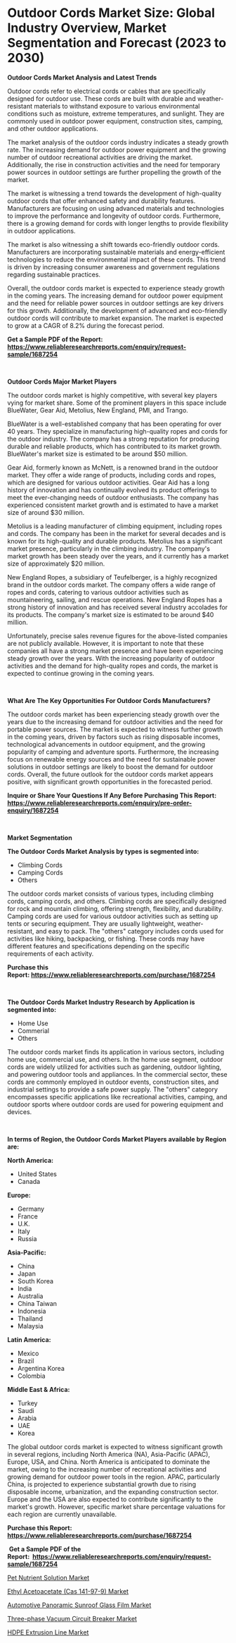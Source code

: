 <p><h1>Outdoor Cords Market Size: Global Industry Overview, Market Segmentation and Forecast (2023 to 2030)</h1></p><p><strong>Outdoor Cords Market Analysis and Latest Trends</strong></p>
<p><p>Outdoor cords refer to electrical cords or cables that are specifically designed for outdoor use. These cords are built with durable and weather-resistant materials to withstand exposure to various environmental conditions such as moisture, extreme temperatures, and sunlight. They are commonly used in outdoor power equipment, construction sites, camping, and other outdoor applications.</p><p>The market analysis of the outdoor cords industry indicates a steady growth rate. The increasing demand for outdoor power equipment and the growing number of outdoor recreational activities are driving the market. Additionally, the rise in construction activities and the need for temporary power sources in outdoor settings are further propelling the growth of the market.</p><p>The market is witnessing a trend towards the development of high-quality outdoor cords that offer enhanced safety and durability features. Manufacturers are focusing on using advanced materials and technologies to improve the performance and longevity of outdoor cords. Furthermore, there is a growing demand for cords with longer lengths to provide flexibility in outdoor applications.</p><p>The market is also witnessing a shift towards eco-friendly outdoor cords. Manufacturers are incorporating sustainable materials and energy-efficient technologies to reduce the environmental impact of these cords. This trend is driven by increasing consumer awareness and government regulations regarding sustainable practices.</p><p>Overall, the outdoor cords market is expected to experience steady growth in the coming years. The increasing demand for outdoor power equipment and the need for reliable power sources in outdoor settings are key drivers for this growth. Additionally, the development of advanced and eco-friendly outdoor cords will contribute to market expansion. The market is expected to grow at a CAGR of 8.2% during the forecast period.</p></p>
<p><strong>Get a Sample PDF of the Report:&nbsp; <a href="https://www.reliableresearchreports.com/enquiry/request-sample/1687254">https://www.reliableresearchreports.com/enquiry/request-sample/1687254</a></strong></p>
<p>&nbsp;</p>
<p><strong>Outdoor Cords Major Market Players</strong></p>
<p><p>The outdoor cords market is highly competitive, with several key players vying for market share. Some of the prominent players in this space include BlueWater, Gear Aid, Metolius, New England, PMI, and Trango.</p><p>BlueWater is a well-established company that has been operating for over 40 years. They specialize in manufacturing high-quality ropes and cords for the outdoor industry. The company has a strong reputation for producing durable and reliable products, which has contributed to its market growth. BlueWater's market size is estimated to be around $50 million.</p><p>Gear Aid, formerly known as McNett, is a renowned brand in the outdoor market. They offer a wide range of products, including cords and ropes, which are designed for various outdoor activities. Gear Aid has a long history of innovation and has continually evolved its product offerings to meet the ever-changing needs of outdoor enthusiasts. The company has experienced consistent market growth and is estimated to have a market size of around $30 million.</p><p>Metolius is a leading manufacturer of climbing equipment, including ropes and cords. The company has been in the market for several decades and is known for its high-quality and durable products. Metolius has a significant market presence, particularly in the climbing industry. The company's market growth has been steady over the years, and it currently has a market size of approximately $20 million.</p><p>New England Ropes, a subsidiary of Teufelberger, is a highly recognized brand in the outdoor cords market. The company offers a wide range of ropes and cords, catering to various outdoor activities such as mountaineering, sailing, and rescue operations. New England Ropes has a strong history of innovation and has received several industry accolades for its products. The company's market size is estimated to be around $40 million.</p><p>Unfortunately, precise sales revenue figures for the above-listed companies are not publicly available. However, it is important to note that these companies all have a strong market presence and have been experiencing steady growth over the years. With the increasing popularity of outdoor activities and the demand for high-quality ropes and cords, the market is expected to continue growing in the coming years.</p></p>
<p>&nbsp;</p>
<p><strong>What Are The Key Opportunities For Outdoor Cords Manufacturers?</strong></p>
<p><p>The outdoor cords market has been experiencing steady growth over the years due to the increasing demand for outdoor activities and the need for portable power sources. The market is expected to witness further growth in the coming years, driven by factors such as rising disposable incomes, technological advancements in outdoor equipment, and the growing popularity of camping and adventure sports. Furthermore, the increasing focus on renewable energy sources and the need for sustainable power solutions in outdoor settings are likely to boost the demand for outdoor cords. Overall, the future outlook for the outdoor cords market appears positive, with significant growth opportunities in the forecasted period.</p></p>
<p><strong>Inquire or Share Your Questions If Any Before Purchasing This Report: <a href="https://www.reliableresearchreports.com/enquiry/pre-order-enquiry/1687254">https://www.reliableresearchreports.com/enquiry/pre-order-enquiry/1687254</a></strong></p>
<p>&nbsp;</p>
<p><strong>Market Segmentation</strong></p>
<p><strong>The Outdoor Cords Market Analysis by types is segmented into:</strong></p>
<p><ul><li>Climbing Cords</li><li>Camping Cords</li><li>Others</li></ul></p>
<p><p>The outdoor cords market consists of various types, including climbing cords, camping cords, and others. Climbing cords are specifically designed for rock and mountain climbing, offering strength, flexibility, and durability. Camping cords are used for various outdoor activities such as setting up tents or securing equipment. They are usually lightweight, weather-resistant, and easy to pack. The "others" category includes cords used for activities like hiking, backpacking, or fishing. These cords may have different features and specifications depending on the specific requirements of each activity.</p></p>
<p><strong>Purchase this Report:&nbsp;<a href="https://www.reliableresearchreports.com/purchase/1687254">https://www.reliableresearchreports.com/purchase/1687254</a></strong></p>
<p>&nbsp;</p>
<p><strong>The Outdoor Cords Market Industry Research by Application is segmented into:</strong></p>
<p><ul><li>Home Use</li><li>Commerial</li><li>Others</li></ul></p>
<p><p>The outdoor cords market finds its application in various sectors, including home use, commercial use, and others. In the home use segment, outdoor cords are widely utilized for activities such as gardening, outdoor lighting, and powering outdoor tools and appliances. In the commercial sector, these cords are commonly employed in outdoor events, construction sites, and industrial settings to provide a safe power supply. The "others" category encompasses specific applications like recreational activities, camping, and outdoor sports where outdoor cords are used for powering equipment and devices.</p></p>
<p>&nbsp;</p>
<p><strong>In terms of Region, the Outdoor Cords Market Players available by Region are:</strong></p>
<p>
    <p> <strong> North America: </strong>
        <ul>
            <li>United States</li>
            <li>Canada</li>
        </ul>
        </p> 
    <p> <strong> Europe: </strong>
        <ul>
            <li>Germany</li>
            <li>France</li>
            <li>U.K.</li>
            <li>Italy</li>
            <li>Russia</li>
        </ul>
        </p> 
    <p> <strong> Asia-Pacific: </strong>
        <ul>
            <li>China</li>
            <li>Japan</li>
            <li>South Korea</li>
            <li>India</li>
            <li>Australia</li>
            <li>China Taiwan</li>
            <li>Indonesia</li>
            <li>Thailand</li>
            <li>Malaysia</li>
        </ul>
        </p> 
    <p> <strong> Latin America: </strong>
        <ul>
            <li>Mexico</li>
            <li>Brazil</li>
            <li>Argentina Korea</li>
            <li>Colombia</li>
        </ul>
        </p> 
    <p> <strong> Middle East & Africa: </strong>
        <ul>
            <li>Turkey</li>
            <li>Saudi</li>
            <li>Arabia</li>
            <li>UAE</li>
            <li>Korea</li>
        </ul>
    </p>
    </p>
<p><p>The global outdoor cords market is expected to witness significant growth in several regions, including North America (NA), Asia-Pacific (APAC), Europe, USA, and China. North America is anticipated to dominate the market, owing to the increasing number of recreational activities and growing demand for outdoor power tools in the region. APAC, particularly China, is projected to experience substantial growth due to rising disposable income, urbanization, and the expanding construction sector. Europe and the USA are also expected to contribute significantly to the market's growth. However, specific market share percentage valuations for each region are currently unavailable.</p></p>
<p><strong>Purchase this Report: <a href="https://www.reliableresearchreports.com/purchase/1687254">https://www.reliableresearchreports.com/purchase/1687254</a></strong></p>
<p>&nbsp;<strong>Get a Sample PDF of the Report:&nbsp;&nbsp;<a href="https://www.reliableresearchreports.com/enquiry/request-sample/1687254">https://www.reliableresearchreports.com/enquiry/request-sample/1687254</a></strong></p>
<p><strong></strong></p>
<p><p><a href="https://github.com/dzharov81/Market-Research-Report-List-1/blob/main/pet-nutrient-solution-market.md">Pet Nutrient Solution Market</a></p><p><a href="https://www.linkedin.com/pulse/ethyl-acetoacetate-cas-141-97-9-market-size/">Ethyl Acetoacetate (Cas 141-97-9) Market</a></p><p><a href="https://www.linkedin.com/pulse/automotive-panoramic-sunroof-glass-film-market-size-share/">Automotive Panoramic Sunroof Glass Film Market</a></p><p><a href="https://medium.com/@emerylittle2023/three-phase-vacuum-circuit-breaker-market-exploring-market-share-market-trends-and-future-growth-9f4c4fbe4f21">Three-phase Vacuum Circuit Breaker Market</a></p><p><a href="https://medium.com/@aliwilldvm/hdpe-extrusion-line-market-size-market-outlook-and-market-forecast-2023-to-2030-1360e52cd524">HDPE Extrusion Line Market</a></p></p>